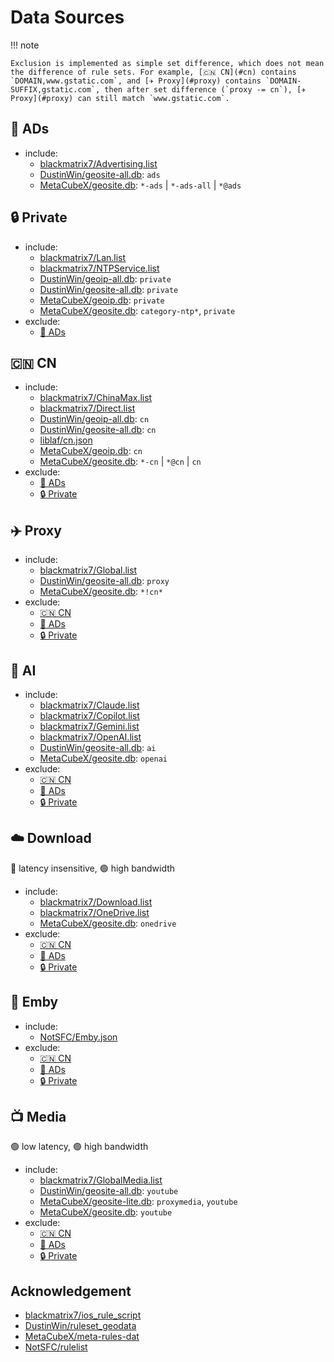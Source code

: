 # Data Sources

!!! note

    Exclusion is implemented as simple set difference, which does not mean the difference of rule sets. For example, [🇨🇳 CN](#cn) contains `DOMAIN,www.gstatic.com`, and [✈️ Proxy](#proxy) contains `DOMAIN-SUFFIX,gstatic.com`, then after set difference (`proxy -= cn`), [✈️ Proxy](#proxy) can still match `www.gstatic.com`.

## 🛑 ADs

-   include:
    -   [blackmatrix7/Advertising.list](https://github.com/blackmatrix7/ios_rule_script/tree/master/rule/Clash/Advertising)
    -   [DustinWin/geosite-all.db](https://github.com/DustinWin/ruleset_geodata): `ads`
    -   [MetaCubeX/geosite.db](https://github.com/MetaCubeX/meta-rules-dat): `*-ads` | `*-ads-all` | `*@ads`

## 🔒 Private

-   include:
    -   [blackmatrix7/Lan.list](https://github.com/blackmatrix7/ios_rule_script/tree/master/rule/Clash/Lan)
    -   [blackmatrix7/NTPService.list](https://github.com/blackmatrix7/ios_rule_script/tree/master/rule/Clash/NTPService)
    -   [DustinWin/geoip-all.db](https://github.com/DustinWin/ruleset_geodata): `private`
    -   [DustinWin/geosite-all.db](https://github.com/DustinWin/ruleset_geodata): `private`
    -   [MetaCubeX/geoip.db](https://github.com/MetaCubeX/meta-rules-dat): `private`
    -   [MetaCubeX/geosite.db](https://github.com/MetaCubeX/meta-rules-dat): `category-ntp*`, `private`
-   exclude:
    -   [🛑 ADs](#ads)

## 🇨🇳 CN

-   include:
    -   [blackmatrix7/ChinaMax.list](https://github.com/blackmatrix7/ios_rule_script/tree/master/rule/Clash/ChinaMax)
    -   [blackmatrix7/Direct.list](https://github.com/blackmatrix7/ios_rule_script/tree/master/rule/Clash/Direct)
    -   [DustinWin/geoip-all.db](https://github.com/DustinWin/ruleset_geodata): `cn`
    -   [DustinWin/geosite-all.db](https://github.com/DustinWin/ruleset_geodata): `cn`
    -   [liblaf/cn.json](https://github.com/liblaf/route-rules/blob/main/custom/cn.json)
    -   [MetaCubeX/geoip.db](https://github.com/MetaCubeX/meta-rules-dat): `cn`
    -   [MetaCubeX/geosite.db](https://github.com/MetaCubeX/meta-rules-dat): `*-cn` | `*@cn` | `cn`
-   exclude:
    -   [🛑 ADs](#ads)
    -   [🔒 Private](#private)

## ✈️ Proxy

-   include:
    -   [blackmatrix7/Global.list](https://github.com/blackmatrix7/ios_rule_script/tree/master/rule/Clash/Global)
    -   [DustinWin/geosite-all.db](https://github.com/DustinWin/ruleset_geodata): `proxy`
    -   [MetaCubeX/geosite.db](https://github.com/MetaCubeX/meta-rules-dat): `*!cn*`
-   exclude:
    -   [🇨🇳 CN](#cn)
    -   [🛑 ADs](#ads)
    -   [🔒 Private](#private)

## 🤖 AI

-   include:
    -   [blackmatrix7/Claude.list](https://github.com/blackmatrix7/ios_rule_script/tree/master/rule/Clash/Claude)
    -   [blackmatrix7/Copilot.list](https://github.com/blackmatrix7/ios_rule_script/tree/master/rule/Clash/Copilot)
    -   [blackmatrix7/Gemini.list](https://github.com/blackmatrix7/ios_rule_script/tree/master/rule/Clash/Gemini)
    -   [blackmatrix7/OpenAI.list](https://github.com/blackmatrix7/ios_rule_script/tree/master/rule/Clash/OpenAI)
    -   [DustinWin/geosite-all.db](https://github.com/DustinWin/ruleset_geodata): `ai`
    -   [MetaCubeX/geosite.db](https://github.com/MetaCubeX/meta-rules-dat): `openai`
-   exclude:
    -   [🇨🇳 CN](#cn)
    -   [🛑 ADs](#ads)
    -   [🔒 Private](#private)

## ☁️ Download

🔴 latency insensitive, 🟢 high bandwidth

-   include:
    -   [blackmatrix7/Download.list](https://github.com/blackmatrix7/ios_rule_script/tree/master/rule/Clash/Download)
    -   [blackmatrix7/OneDrive.list](https://github.com/blackmatrix7/ios_rule_script/tree/master/rule/Clash/OneDrive)
    -   [MetaCubeX/geosite.db](https://github.com/MetaCubeX/meta-rules-dat): `onedrive`
-   exclude:
    -   [🇨🇳 CN](#cn)
    -   [🛑 ADs](#ads)
    -   [🔒 Private](#private)

## 🍟 Emby

-   include:
    -   [NotSFC/Emby.json](https://github.com/NotSFC/rulelist/blob/main/sing-box/Emby/Emby.json)
-   exclude:
    -   [🇨🇳 CN](#cn)
    -   [🛑 ADs](#ads)
    -   [🔒 Private](#private)

## 📺 Media

🟢 low latency, 🟢 high bandwidth

-   include:
    -   [blackmatrix7/GlobalMedia.list](https://github.com/blackmatrix7/ios_rule_script/tree/master/rule/Clash/GlobalMedia)
    -   [DustinWin/geosite-all.db](https://github.com/DustinWin/ruleset_geodata): `youtube`
    -   [MetaCubeX/geosite-lite.db](https://github.com/MetaCubeX/meta-rules-dat): `proxymedia`, `youtube`
    -   [MetaCubeX/geosite.db](https://github.com/MetaCubeX/meta-rules-dat): `youtube`
-   exclude:
    -   [🇨🇳 CN](#cn)
    -   [🛑 ADs](#ads)
    -   [🔒 Private](#private)

## Acknowledgement

-   [blackmatrix7/ios_rule_script](https://github.com/blackmatrix7/ios_rule_script)
-   [DustinWin/ruleset_geodata](https://github.com/DustinWin/ruleset_geodata)
-   [MetaCubeX/meta-rules-dat](https://github.com/MetaCubeX/meta-rules-dat)
-   [NotSFC/rulelist](https://github.com/NotSFC/rulelist)
